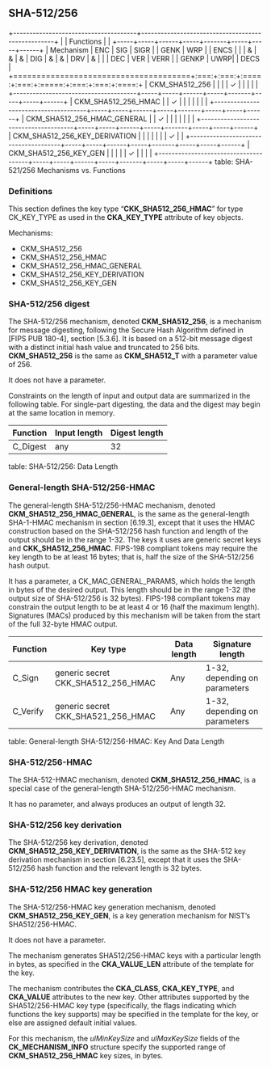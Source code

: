 ## SHA-512/256

+--------------------------------------+---------------------------------------------------+
|                                      | Functions                                         |
|                                      +-----+-----+------+-----+-------+-----+-----+------+
| Mechanism                            | ENC | SIG | SIGR |     | GENK  | WRP |     | ENCS |
|                                      |  &  |  &  |  &   | DIG |   &   |  &  | DRV |  &   |
|                                      | DEC | VER | VERR |     | GENKP | UWRP|     | DECS |
+======================================+:===:+:===:+:====:+:===:+:=====:+:===:+:===:+:====:+
| CKM_SHA512_256                       |     |     |      |  ✓  |       |     |     |      |
+--------------------------------------+-----+-----+------+-----+-------+-----+-----+------+
| CKM_SHA512_256_HMAC                  |     |  ✓  |      |     |       |     |     |      |
+--------------------------------------+-----+-----+------+-----+-------+-----+-----+------+
| CKM_SHA512_256_HMAC_GENERAL          |     |  ✓  |      |     |       |     |     |      |
+--------------------------------------+-----+-----+------+-----+-------+-----+-----+------+
| CKM_SHA512_256_KEY_DERIVATION        |     |     |      |     |       |     |  ✓  |      |
+--------------------------------------+-----+-----+------+-----+-------+-----+-----+------+
| CKM_SHA512_256_KEY_GEN               |     |     |      |     |   ✓   |     |     |      |
+--------------------------------------+-----+-----+------+-----+-------+-----+-----+------+
table: SHA-521/256 Mechanisms vs. Functions

### Definitions

This section defines the key type “**CKK_SHA512_256_HMAC**” for type CK_KEY_TYPE
as used in the **CKA_KEY_TYPE** attribute of key objects.

Mechanisms:

- CKM_SHA512_256
- CKM_SHA512_256_HMAC
- CKM_SHA512_256_HMAC_GENERAL
- CKM_SHA512_256_KEY_DERIVATION
- CKM_SHA512_256_KEY_GEN 

### SHA-512/256 digest

The SHA-512/256 mechanism, denoted **CKM_SHA512_256**, is a mechanism for
message digesting, following the Secure Hash Algorithm defined in [FIPS PUB
180-4], section [5.3.6]. It is based on a 512-bit message digest with a distinct
initial hash value and truncated to 256 bits. **CKM_SHA512_256** is the same as
**CKM_SHA512_T** with a parameter value of 256.

It does not have a parameter.

Constraints on the length of input and output data are summarized in the
following table. For single-part digesting, the data and the digest may begin at
the same location in memory.

| Function | Input length | Digest length |
|----------|--------------|---------------|
| C_Digest | any          | 32            |
table: SHA-512/256: Data Length

### General-length SHA-512/256-HMAC

The general-length SHA-512/256-HMAC mechanism, denoted
**CKM_SHA512_256_HMAC_GENERAL**, is the same as the general-length SHA-1-HMAC
mechanism in section [6.19.3], except that it uses the HMAC construction based on
the SHA-512/256 hash function and length of the output should be in the range
1-32. The keys it uses are generic secret keys and **CKK_SHA512_256_HMAC**.
FIPS-198 compliant tokens may require the key length to be at least 16 bytes;
that is, half the size of the SHA-512/256 hash output.

It has a parameter, a CK_MAC_GENERAL_PARAMS, which holds the length in bytes of
the desired output. This length should be in the range 1-32 (the output size of
SHA-512/256 is 32 bytes). FIPS-198 compliant tokens may constrain the output
length to be at least 4 or 16 (half the maximum length). Signatures (MACs)
produced by this mechanism will be taken from the start of the full 32-byte HMAC
output.

| Function | Key type       | Data length | Signature length              |
|----------|----------------|-------------|-------------------------------|
| C_Sign   | generic secret CKK_SHA512_256_HMAC | Any | 1-32, depending on parameters |
| C_Verify | generic secret CKK_SHA521_256_HMAC | Any | 1-32, depending on parameters |
table: General-length SHA-512/256-HMAC: Key And Data Length

### SHA-512/256-HMAC

The SHA-512-HMAC mechanism, denoted **CKM_SHA512_256_HMAC**, is a special case
of the general-length SHA-512/256-HMAC mechanism.

It has no parameter, and always produces an output of length 32.

### SHA-512/256 key derivation

The SHA-512/256 key derivation, denoted **CKM_SHA512_256_KEY_DERIVATION**, is
the same as the SHA-512 key derivation mechanism in section [6.23.5], except
that it uses the SHA-512/256 hash function and the relevant length is 32 bytes.

### SHA-512/256 HMAC key generation

The SHA-512/256-HMAC key generation mechanism, denoted
**CKM_SHA512_256_KEY_GEN**, is a key generation mechanism for NIST’s
SHA512/256-HMAC.

It does not have a parameter.

The mechanism generates SHA512/256-HMAC keys with a particular length in bytes,
as specified in the **CKA_VALUE_LEN** attribute of the template for the key.

The mechanism contributes the **CKA_CLASS**, **CKA_KEY_TYPE**, and **CKA_VALUE**
attributes to the new key. Other attributes supported by the SHA512/256-HMAC key
type (specifically, the flags indicating which functions the key supports) may
be specified in the template for the key, or else are assigned default initial
values.

For this mechanism, the _ulMinKeySize_ and _ulMaxKeySize_ fields of the
**CK_MECHANISM_INFO** structure specify the supported range of
**CKM_SHA512_256_HMAC** key sizes, in bytes.
